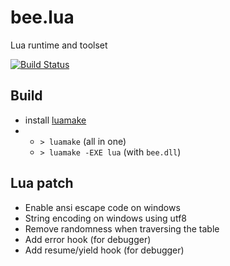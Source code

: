 # bee.lua

Lua runtime and toolset

[![Build Status](https://github.com/actboy168/bee.lua/workflows/build/badge.svg)](https://github.com/actboy168/bee.lua/actions?workflow=build)

## Build

* install [luamake](https://github.com/actboy168/luamake)
*
  + `> luamake` (all in one)
  + `> luamake -EXE lua` (with `bee.dll`)

## Lua patch

* Enable ansi escape code on windows
* String encoding on windows using utf8
* Remove randomness when traversing the table
* Add error hook (for debugger)
* Add resume/yield hook (for debugger)
